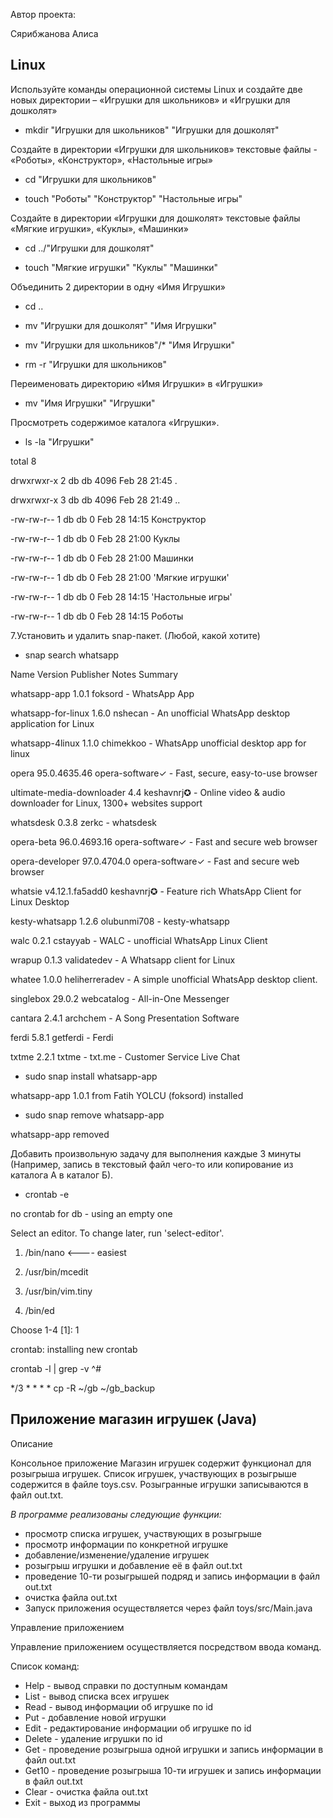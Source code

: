 
Автор проекта:

Сярибжанова Алиса

## Linux

Используйте команды операционной системы Linux и создайте две новых директории – «Игрушки для школьников» и «Игрушки для дошколят»

- mkdir "Игрушки для школьников" "Игрушки для дошколят"

Создайте в директории «Игрушки для школьников» текстовые файлы - «Роботы», «Конструктор», «Настольные игры»

- cd "Игрушки для школьников"

- touch "Роботы" "Конструктор" "Настольные игры"

Создайте в директории «Игрушки для дошколят» текстовые файлы «Мягкие игрушки», «Куклы», «Машинки»

- cd ../"Игрушки для дошколят"

- touch "Мягкие игрушки" "Куклы" "Машинки"

Объединить 2 директории в одну «Имя Игрушки»

- cd ..

- mv "Игрушки для дошколят" "Имя Игрушки"

- mv "Игрушки для школьников"/* "Имя Игрушки"

- rm -r "Игрушки для школьников"

Переименовать директорию «Имя Игрушки» в «Игрушки»

- mv "Имя Игрушки" "Игрушки"

Просмотреть содержимое каталога «Игрушки».

- ls -la "Игрушки"

total 8

drwxrwxr-x 2 db db 4096 Feb 28 21:45  .

drwxrwxr-x 3 db db 4096 Feb 28 21:49  ..

-rw-rw-r-- 1 db db    0 Feb 28 14:15  Конструктор

-rw-rw-r-- 1 db db    0 Feb 28 21:00  Куклы

-rw-rw-r-- 1 db db    0 Feb 28 21:00  Машинки

-rw-rw-r-- 1 db db    0 Feb 28 21:00 'Мягкие игрушки'

-rw-rw-r-- 1 db db    0 Feb 28 14:15 'Настольные игры'

-rw-rw-r-- 1 db db    0 Feb 28 14:15  Роботы


7.Установить и удалить snap-пакет. (Любой, какой хотите)

- snap search whatsapp

Name                       Version          Publisher        Notes  Summary

whatsapp-app               1.0.1            foksord          -      WhatsApp App

whatsapp-for-linux         1.6.0            nshecan          -      An unofficial WhatsApp desktop application for Linux

whatsapp-4linux            1.1.0            chimekkoo        -      WhatsApp unofficial desktop app for linux

opera                      95.0.4635.46     opera-software✓  -      Fast, secure, easy-to-use browser

ultimate-media-downloader  4.4              keshavnrj✪       -      Online video & audio downloader for Linux, 1300+ websites support

whatsdesk                  0.3.8            zerkc            -      whatsdesk

opera-beta                 96.0.4693.16     opera-software✓  -      Fast and secure web browser

opera-developer            97.0.4704.0      opera-software✓  -      Fast and secure web browser

whatsie                    v4.12.1.fa5add0  keshavnrj✪       -      Feature rich WhatsApp Client for Linux Desktop

kesty-whatsapp             1.2.6            olubunmi708      -      kesty-whatsapp

walc                       0.2.1            cstayyab         -      WALC - unofficial WhatsApp Linux Client

wrapup                     0.1.3            validatedev      -      A Whatsapp client for Linux

whatee                     1.0.0            heliherreradev   -      A simple unofficial WhatsApp desktop client.

singlebox                  29.0.2           webcatalog       -      All-in-One Messenger

cantara                    2.4.1            archchem         -      A Song Presentation Software

ferdi                      5.8.1            getferdi         -      Ferdi

txtme                      2.2.1            txtme            -      txt.me - Customer Service Live Chat


- sudo snap install whatsapp-app

whatsapp-app 1.0.1 from Fatih YOLCU (foksord) installed

- sudo snap remove whatsapp-app

whatsapp-app removed


Добавить произвольную задачу для выполнения каждые 3 минуты (Например, запись в текстовый файл чего-то или копирование из каталога А в каталог Б).

- crontab -e

no crontab for db - using an empty one


Select an editor.  To change later, run 'select-editor'.

1. /bin/nano        <---- easiest

2. /usr/bin/mcedit

3. /usr/bin/vim.tiny

4. /bin/ed

Choose 1-4 [1]: 1

crontab: installing new crontab

crontab -l | grep -v ^#

*/3 * * * * cp -R ~/gb ~/gb_backup




## Приложение магазин игрушек (Java)

Описание

Консольное приложение Магазин игрушек содержит функционал для розыгрыша игрушек. 
Список игрушек, участвующих в розыгрыше содержится в файле toys.csv. 
Розыгранные игрушки записываются в файл out.txt. 

*В программе реализованы следующие функции:*

- просмотр списка игрушек, участвующих в розыгрыше
- просмотр информации по конкретной игрушке
- добавление/изменение/удаление игрушек
- розыгрыш игрушки и добавление её в файл out.txt
- проведение 10-ти розыгрышей подряд и запись информации в файл out.txt
- очистка файла out.txt
- Запуск приложения осуществляется через файл toys/src/Main.java

Управление приложением

Управление приложением осуществляется посредством ввода команд.

Список команд:

- Help - вывод справки по доступным командам
- List - вывод списка всех игрушек
- Read - вывод информации об игрушке по id
- Put - добавление новой игрушки
- Edit - редактирование информации об игрушке по id
- Delete - удаление игрушки по id
- Get - проведение розыгрыша одной игрушки и запись информации в файл out.txt
- Get10 - проведение розыгрыша 10-ти игрушек и запись информации в файл out.txt
- Clear - очистка файла out.txt
- Exit - выход из программы